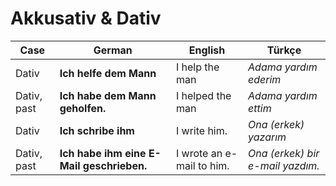 # Akkusativ & Dativ

Case | German | English | Türkçe
--- | --- | --- | ---
Dativ | **Ich helfe dem Mann** | I help the man | _Adama yardım ederim_
Dativ, past | **Ich habe dem Mann geholfen.** | I helped the man | _Adama yardım ettim_
Dativ | **Ich schribe ihm** | I write him. | _Ona (erkek) yazarım_
Dativ, past | **Ich habe ihm eine E-Mail geschrieben.** | I wrote an e-mail to him. | _Ona (erkek) bir e-mail yazdım._
